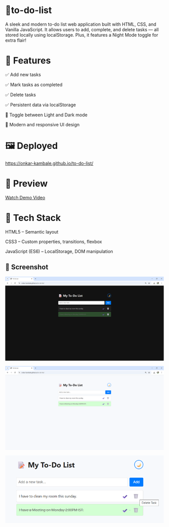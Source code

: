 # 📝to-do-list 
A sleek and modern to-do list web application built with HTML, CSS, and Vanilla JavaScript. It allows users to add, complete, and delete tasks — all stored locally using localStorage. Plus, it features a Night Mode toggle for extra flair!

# 🚀 Features
✅ Add new tasks

✅ Mark tasks as completed

✅ Delete tasks

✅ Persistent data via localStorage

🌙 Toggle between Light and Dark mode

🎨 Modern and responsive UI design

# 🖼️ Deployed
https://onkar-kambale.github.io/to-do-list/

# 🎥 Preview
[Watch Demo Video](to-do-working.mp4)

# 🧰 Tech Stack
HTML5 – Semantic layout

CSS3 – Custom properties, transitions, flexbox

JavaScript (ES6) – LocalStorage, DOM manipulation

## 📸 Screenshot

![GitHubScreenshot](SS1.png)

![GitHubScreenshot](SS2.png)

![GitHubScreenshot](SS3.png)
